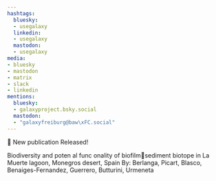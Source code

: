 ```yaml
---
hashtags:
  bluesky:
  - usegalaxy
  linkedin:
  - usegalaxy
  mastodon:
  - usegalaxy
media:
- bluesky
- mastodon
- matrix
- slack
- linkedin
mentions:
  bluesky:
  - galaxyproject.bsky.social
  mastodon:
  - "galaxyfreiburg@baw\xFC.social"
---
```

📰 New publication Released!

Biodiversity and poten al func onality of biofilmsediment biotope in La Muerte lagoon, Monegros desert, Spain
By: Berlanga, Picart, Blasco, Benaiges-Fernandez, Guerrero, Butturini, Urmeneta
